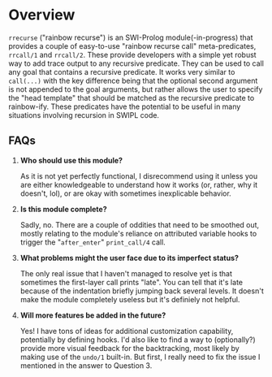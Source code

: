# Overview

`rrecurse` ("rainbow recurse") is an SWI-Prolog module(-in-progress) that provides a couple of easy-to-use "rainbow recurse call" meta-predicates, `rrcall/1` and `rrcall/2`. These provide developers with a simple yet robust way to add trace output to any recursive predicate. They can be used to call any goal that contains a recursive predicate. It works very similar to `call(...)` with the key difference being that the optional second argument is not appended to the goal arguments, but rather allows the user to specify the "head template" that should be matched as the recursive predicate to rainbow-ify. These predicates have the potential to be useful in many situations involving recursion in SWIPL code.


## FAQs

1. **Who should use this module?** 

   As it is not yet perfectly functional, I disrecommend using it unless you are either knowledgeable to understand how it works (or, rather, why it doesn't, lol), or are okay with sometimes inexplicable behavior.

3. **Is this module complete?** 

    Sadly, no. There are a couple of oddities that need to be smoothed out, mostly relating to the module's reliance on attributed variable hooks to trigger the "`after_enter`" `print_call/4` call.

6. **What problems might the user face due to its imperfect status?**

    The only real issue that I haven't managed to resolve yet is that sometimes the first-layer call prints "late". You can tell that it's late because of the indentation briefly jumping back several levels. It doesn't make the module completely useless but it's definiely not helpful.

8. **Will more features be added in the future?**
    
    Yes! I have tons of ideas for additional customization capability, potentially by defining hooks. I'd also like to find a way to (optionally?) provide more visual feedback for the backtracking, most likely by making use of the `undo/1` built-in. But first, I really need to fix the issue I mentioned in the answer to Question 3.
    
